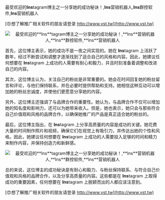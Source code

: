 最受欢迎的**Ins**tagram博主之一分享她的成功秘诀！,**Ins**营销机器人,**Ins**群控软件,**Ins**营销机器人

[😍想了解推广相关软件的朋友请登录 http://www.vst.tw](http://www.vst.tw)

 <center><img src="https://vst.tw/MP4/tuiguang/png/5.png" alt="最受欢迎的**Ins**tagram博主之一分享她的成功秘诀！,**Ins**营销机器人,**Ins**群控软件,**Ins**营销机器人"></center>

首先，这位博主表示，她的成功不是一夜之间实现的。她在 **Ins**tagram 上活跃了数年，经过不断尝试和调整才逐渐找到了适合自己的风格和内容。因此，她建议任何想要在 **Ins**tagram 上成功的人需要有耐心和毅力，并且时刻准备着调整和改进自己的内容。

其次，这位博主认为，关注自己的粉丝是非常重要的。她会花时间回复她的粉丝留言和评论，与他们保持联系，并在必要时提供帮助和支持。她相信这种互动可以增加她的粉丝忠诚度，并使他们更愿意分享她的内容。

另外，这位博主还强调了与品牌合作的重要性。她认为，与品牌合作不仅可以增加她的知名度和影响力，还可以为她带来收入。但是，她也表示，她只会与那些符合自己价值观和风格的品牌合作，以确保她推广的产品是真正适合她的粉丝的。

最后，这位博主指出，在 **Ins**tagram 上分享高质量的内容是成功的关键。她花费大量的时间制作照片和视频，确保它们在视觉上有吸引力，并传达出她的个性和风格。因此，她建议任何想要在 **Ins**tagram 上成功的人需要投入足够的时间和精力来制作内容，并保持创造力和新鲜感。

 <center><img src="https://vst.tw/MP4/tuiguang/png/4.png" alt="最受欢迎的**Ins**tagram博主之一分享她的成功秘诀！,**Ins**营销机器人,**Ins**群控软件,**Ins**营销机器人"></center>

总的来说，这位博主的成功秘诀是有耐心和毅力、与粉丝保持联系、与符合自己价值观和风格的品牌合作，以及分享高质量的内容。这些都是在 **Ins**tagram 上取得成功的重要因素，任何想要在 **Ins**tagram 上脱颖而出的人都应该注意到。

[😍想了解推广相关软件的朋友请登录 http://www.vst.tw](http://www.vst.tw)



